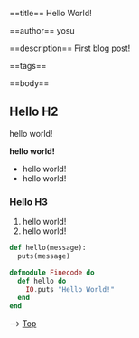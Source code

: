 ==title==
Hello World!

==author==
yosu

==description==
First blog post!

==tags==

==body==
## Hello H2

hello world!

**hello world!**

- hello world!
- hello world!

### Hello H3

1. hello world!
1. hello world!

```python
def hello(message):
  puts(message)
```

```elixir
defmodule Finecode do
  def hello do
    IO.puts "Hello World!"
  end
end
```

--> [Top](/)
